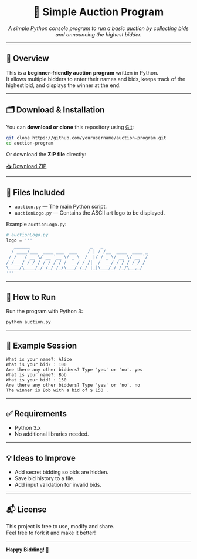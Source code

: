 
<div align="center">
  <h1>🎉 Simple Auction Program</h1>
</div>

<p align="center">
  <em>A simple Python console program to run a basic auction by collecting bids and announcing the highest bidder.</em>
</p>

---

## 📌 Overview

This is a **beginner-friendly auction program** written in Python.  
It allows multiple bidders to enter their names and bids, keeps track of the highest bid, and displays the winner at the end.

---

## 🗂️ Download & Installation

You can **download or clone** this repository using [Git](https://git-scm.com/):

```bash
git clone https://github.com/yourusername/auction-program.git
cd auction-program
```

Or download the **ZIP file** directly:

[📥 Download ZIP](https://github.com/yourusername/auction-program/archive/refs/heads/main.zip)

---

## 🧩 Files Included

- `auction.py` — The main Python script.
- `auctionLogo.py` — Contains the ASCII art logo to be displayed.

Example `auctionLogo.py`:
```python
# auctionLogo.py
logo = '''
   ______                       _   _                 
  / ____/___  ____ ___  ___    / | / /__  ____  ____ _
 / /   / __ \/ __ `__ \/ _ \  /  |/ / _ \/ __ \/ __ `/
/ /___/ /_/ / / / / / /  __/ / /|  /  __/ / / / /_/ / 
\____/\____/_/ /_/ /_/\___/ /_/ |_|\___/_/ /_/\__,_/  
'''
```

---

## 🚀 How to Run

Run the program with Python 3:

```bash
python auction.py
```

---

## 📄 Example Session

```
What is your name?: Alice
What is your bid? : 100
Are there any other bidders? Type 'yes' or 'no'. yes
What is your name?: Bob
What is your bid? : 150
Are there any other bidders? Type 'yes' or 'no'. no
The winner is Bob with a bid of $ 150 .
```

---

## ✅ Requirements

- Python 3.x
- No additional libraries needed.

---

## 💡 Ideas to Improve

- Add secret bidding so bids are hidden.
- Save bid history to a file.
- Add input validation for invalid bids.

---

## 📬 License

This project is free to use, modify and share.  
Feel free to fork it and make it better!

---

**Happy Bidding! 🥳**
